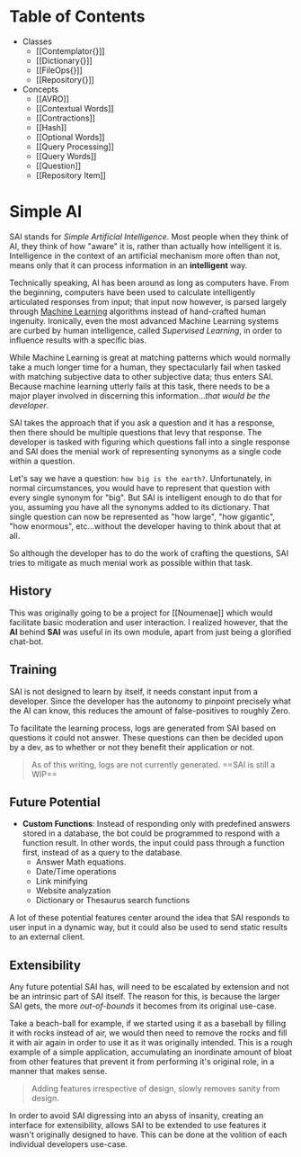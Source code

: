 # Table of Contents
- Classes
	- [[Contemplator{}]]
	- [[Dictionary{}]]
	- [[FileOps{}]]
	- [[Repository{}]]
-	Concepts
	-	[[AVRO]]
	-	[[Contextual Words]]
	-	[[Contractions]]
	-	[[Hash]]
	-	[[Optional Words]]
	-	[[Query Processing]]
	-	[[Query Words]]
	-	[[Question]]
	-	[[Repository Item]]


# Simple AI
SAI stands for *Simple Artificial Intelligence*. Most people when they think of AI, they think of how "aware" it is, rather than actually how intelligent it is. Intelligence in the context of an artificial mechanism more often than not, means only that it can process information in an **intelligent** way. 

Technically speaking, AI has been around as long as computers have. From the beginning, computers have been used to calculate intelligently articulated responses from input; that input now however, is parsed largely through [Machine Learning] algorithms instead of hand-crafted human ingenuity. Ironically, even the most advanced Machine Learning systems are curbed by human intelligence, called *Supervised Learning*, in order to influence results with a specific bias.

While Machine Learning is great at matching patterns which would normally take a much longer time for a human, they spectacularly fail when tasked with matching subjective data to other subjective data; thus enters SAI. Because machine learning utterly fails at this task, there needs to be a major player involved in discerning this information...*that would be the developer*.

SAI takes the approach that if you ask a question and it has a response, then there should be multiple questions that levy that response. The developer is tasked with figuring which questions fall into a single response and SAI does the menial work of representing synonyms as a single code within a question.

Let's say we have a question: `how big is the earth?`. Unfortunately, in normal circumstances, you would have to represent that question with every single synonym for "big". But SAI is intelligent enough to do that for you, assuming you have all the synonyms added to its dictionary. That single question can now be represented as "how large", "how gigantic", "how enormous", etc...without the developer having to think about that at all.

So although the developer has to do the work of crafting the questions, SAI tries to mitigate as much menial work as possible within that task.

## History
This was originally going to be a project for [[Noumenae]] which would facilitate basic moderation and user interaction. I realized however, that the **AI** behind **SAI** was useful in its own module, apart from just being a glorified chat-bot. 

## Training
SAI is not designed to learn by itself, it needs constant input from a developer. Since the developer has the autonomy to pinpoint precisely what the AI can know, this reduces the amount of false-positives to roughly Zero.

To facilitate the learning process, logs are generated from SAI based on questions it could not answer. These questions can then be decided upon by a dev, as to whether or not they benefit their application or not.

> As of this writing, logs are not currently generated. ==SAI is still a WIP==

## Future Potential
- **Custom Functions**: Instead of responding only with predefined answers stored in a database, the bot could be programmed to respond with a function result. In other words, the input could pass through a function first, instead of as a query to the database.
	- Answer Math equations.
	- Date/Time operations
	- Link minifying
	- Website analyzation
	- Dictionary or Thesaurus search functions

A lot of these potential features center around the idea that SAI responds to user input in a dynamic way, but it could also be used to send static results to an external client.

## Extensibility
Any future potential SAI has, will need to be escalated by extension and not be an intrinsic part of SAI itself. The reason for this, is because the larger SAI gets, the more *out-of-bounds* it becomes from its original use-case.

Take a beach-ball for example, if we started using it as a baseball by filling it with rocks instead of air, we would then need to remove the rocks and fill it with air again in order to use it as it was originally intended. This is a rough example of a simple application, accumulating an inordinate amount of bloat from other features that prevent it from performing it's original role, in a manner that makes sense.

> Adding features irrespective of design, slowly removes sanity from design.

In order to avoid SAI digressing into an abyss of insanity, creating an interface for extensibility, allows SAI to be extended to use features it wasn't originally designed to have. This can be done at the volition of each individual developers use-case.



[Machine Learning]:https://www.digitalocean.com/community/tutorials/an-introduction-to-machine-learning
